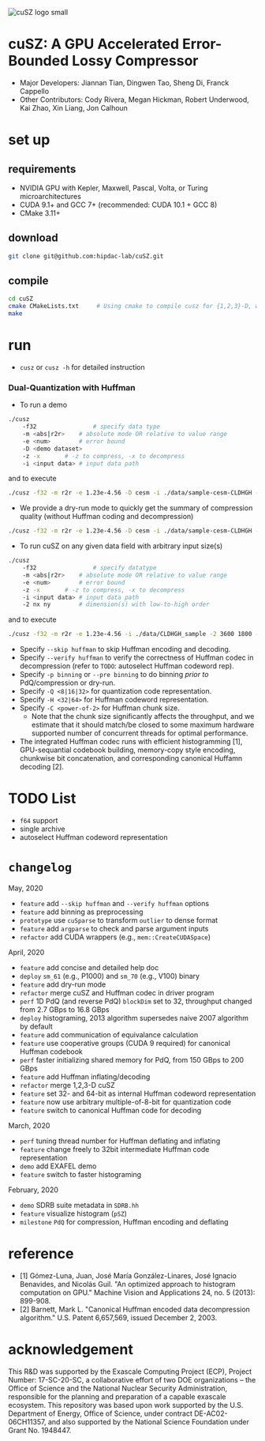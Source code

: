 ![cuSZ logo small](https://user-images.githubusercontent.com/10354752/81179956-05860600-8f70-11ea-8b01-856f29b9e8b2.jpg)

cuSZ: A GPU Accelerated Error-Bounded Lossy Compressor
=

* Major Developers: Jiannan Tian, Dingwen Tao, Sheng Di, Franck Cappello 
* Other Contributors: Cody Rivera, Megan Hickman, Robert Underwood, Kai Zhao, Xin Liang, Jon Calhoun

# set up
## requirements
- NVIDIA GPU with Kepler, Maxwell, Pascal, Volta, or Turing microarchitectures 
- CUDA 9.1+ and GCC 7+ (recommended: CUDA 10.1 + GCC 8)
- CMake 3.11+

## download
```bash
git clone git@github.com:hipdac-lab/cuSZ.git
```

## compile
```bash
cd cuSZ
cmake CMakeLists.txt     # Using cmake to compile cusz for {1,2,3}-D, with Huffman codec
make
```

# run
- `cusz` or `cusz -h` for detailed instruction

### Dual-Quantization with Huffman
- To run a demo
```bash
./cusz
    -f32                # specify data type
    -m <abs|r2r>	# absolute mode OR relative to value range
    -e <num>		# error bound
    -D <demo dataset>
    -z -x		# -z to compress, -x to decompress
    -i <input data>	# input data path
```
and to execute
```bash
./cusz -f32 -m r2r -e 1.23e-4.56 -D cesm -i ./data/sample-cesm-CLDHGH -z -x
```
- We provide a dry-run mode to quickly get the summary of compression quality (without Huffman coding and decompression)
```bash
./cusz -f32 -m r2r -e 1.23e-4.56 -D cesm -i ./data/sample-cesm-CLDHGH -r
```
- To run cuSZ on any given data field with arbitrary input size(s)
```bash
./cusz
    -f32                # specify datatype
    -m <abs|r2r>	# absolute mode OR relative to value range
    -e <num>		# error bound
    -z -x		# -z to compress, -x to decompress
    -i <input data>	# input data path
    -2 nx ny		# dimension(s) with low-to-high order
```
and to execute
```bash
./cusz -f32 -m r2r -e 1.23e-4.56 -i ./data/CLDHGH_sample -2 3600 1800 -z -x
```

- Specify `--skip huffman` to skip Huffman encoding and decoding.
- Specify `--verify huffman` to verify the correctness of Huffman codec in decompression (refer to `TODO`: autoselect Huffman codeword rep).
- Specify `-p binning` or `--pre binning` to do binning *prior to* PdQ/compression or dry-run.
- Specify `-Q <8|16|32>` for quantization code representation.
- Specify `-H <32|64>` for Huffman codeword representation.
- Specify `-C <power-of-2>` for Huffman chunk size. 
    - Note that the chunk size significantly affects the throughput, and we estimate that it should match/be closed to some maximum hardware supported number of concurrent threads for optimal performance.
- The integrated Huffman codec runs with efficient histogramming [1], GPU-sequantial codebook building, memory-copy style encoding, chunkwise bit concatenation, and corresponding canonical Huffamn decoding [2].

# TODO List
- `f64` support
- single archive
- autoselect Huffman codeword representation

# `changelog`
May, 2020
- `feature` add `--skip huffman` and `--verify huffman` options
- `feature` add binning as preprocessing
- `prototype` use `cuSparse` to transform `outlier` to dense format
- `feature` add `argparse` to check and parse argument inputs
- `refactor` add CUDA wrappers (e.g., `mem::CreateCUDASpace`)

April, 2020
- `feature` add concise and detailed help doc
- `deploy` `sm_61` (e.g., P1000) and `sm_70` (e.g., V100) binary
- `feature` add dry-run mode
- `refactor` merge cuSZ and Huffman codec in driver program
- `perf` 1D PdQ (and reverse PdQ) `blockDim` set to 32, throughput changed from 2.7 GBps to 16.8 GBps
- `deploy` histograming, 2013 algorithm supersedes naive 2007 algorithm by default
- `feature` add communication of equivalance calculation
- `feature` use cooperative groups (CUDA 9 required) for canonical Huffman codebook
- `perf` faster initializing shared memory for PdQ, from 150 GBps to 200 GBps
- `feature` add Huffman inflating/decoding
- `refactor` merge 1,2,3-D cuSZ
- `feature` set 32- and 64-bit as internal Huffman codeword representation
- `feature` now use arbitrary multiple-of-8-bit for quantization code
- `feature` switch to canonical Huffman code for decoding

March, 2020
- `perf` tuning thread number for Huffman deflating and inflating
- `feature` change freely to 32bit intermediate Huffman code representation
- `demo` add EXAFEL demo
- `feature` switch to faster histograming

February, 2020
- `demo` SDRB suite metadata in `SDRB.hh`
- `feature` visualize histogram (`pSZ`)
- `milestone` `PdQ` for compression, Huffman encoding and deflating

# reference
 - [1] Gómez-Luna, Juan, José María González-Linares, José Ignacio Benavides, and Nicolás Guil. "An optimized approach to histogram computation on GPU." Machine Vision and Applications 24, no. 5 (2013): 899-908.
 - [2] Barnett, Mark L. "Canonical Huffman encoded data decompression algorithm." U.S. Patent 6,657,569, issued December 2, 2003.
 
# acknowledgement
This R&D was supported by the Exascale Computing Project (ECP), Project Number: 17-SC-20-SC, a collaborative effort of two DOE organizations – the Office of Science and the National Nuclear Security Administration, responsible for the planning and preparation of a capable exascale ecosystem. This repository was based upon work supported by the U.S. Department of Energy, Office of Science, under contract DE-AC02-06CH11357, and also supported by the National Science Foundation under Grant No. 1948447.
